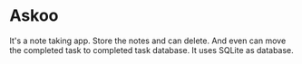 # Askoo
It's a note taking app.
Store the notes and can delete. 
And even can move the completed task to completed task database.
It uses SQLite as database.
